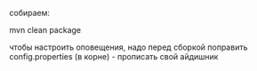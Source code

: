собираем:

mvn clean package

чтобы настроить оповещения, надо перед сборкой поправить config.properties (в корне) - прописать свой айдишник
